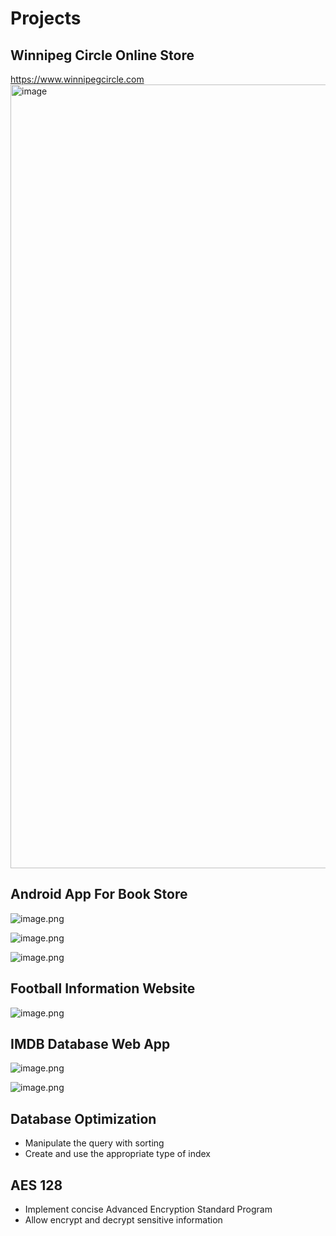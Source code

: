# Projects

## Winnipeg Circle Online Store

https://www.winnipegcircle.com
<img width="1254" alt="image" src="https://github.com/user-attachments/assets/09cbbddf-caf9-4c8c-bb3c-e3e185c7985b">


## **Android App For Book Store**

![image.png](https://prod-files-secure.s3.us-west-2.amazonaws.com/7392e3d2-6003-428f-aed1-b2a6e142b2fd/23f346e1-8f0c-4527-9ee5-6b100a8e3ba4/image.png)

![image.png](https://prod-files-secure.s3.us-west-2.amazonaws.com/7392e3d2-6003-428f-aed1-b2a6e142b2fd/588399d2-effe-4c1e-8214-d44c676c7021/image.png)

![image.png](https://prod-files-secure.s3.us-west-2.amazonaws.com/7392e3d2-6003-428f-aed1-b2a6e142b2fd/3d7a9ab3-b33a-4fc6-92e1-951f0d41ce24/image.png)

## Football Information Website

![image.png](https://prod-files-secure.s3.us-west-2.amazonaws.com/7392e3d2-6003-428f-aed1-b2a6e142b2fd/e178371d-52a7-4da3-97e1-5e821066ab7c/image.png)

## IMDB Database Web App

![image.png](https://prod-files-secure.s3.us-west-2.amazonaws.com/7392e3d2-6003-428f-aed1-b2a6e142b2fd/8b407a67-592e-4a79-ba83-d8899be86763/image.png)

![image.png](https://prod-files-secure.s3.us-west-2.amazonaws.com/7392e3d2-6003-428f-aed1-b2a6e142b2fd/43c31967-134e-4ff9-b93d-7c8c7baf6a55/image.png)

## **Database Optimization**

- Manipulate the query with sorting
- Create and use the appropriate type of index

## AES 128

- Implement concise Advanced Encryption Standard Program
- Allow encrypt and decrypt sensitive information
